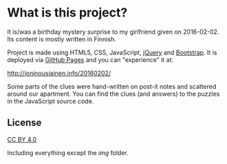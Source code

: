 # What is this project?

It is/was a birthday mystery surprise to my girlfriend given on 2016-02-02. Its content is mostly written in Finnish.

Project is made using HTML5, CSS, JavaScript, [jQuery](http://jquery.com/) and [Bootstrap](http://getbootstrap.com/). It is deployed via [GitHub Pages](https://pages.github.com/) and you can "experience" it at:

http://joninousiainen.info/20160202/

Some parts of the clues were hand-written on post-it notes and scattered around our apartment. You can find the clues (and answers) to the puzzles in the JavaScript source code.

## License

[CC BY 4.0](https://creativecommons.org/licenses/by/4.0/)

Including everything except the _img_ folder.